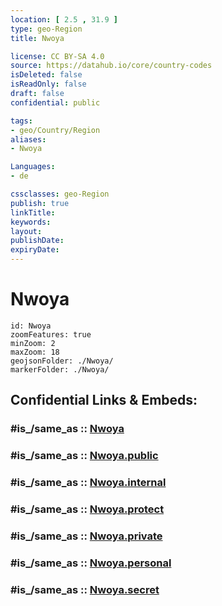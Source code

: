 ```yaml
---
location: [ 2.5 , 31.9 ] 
type: geo-Region
title: Nwoya

license: CC BY-SA 4.0
source: https://datahub.io/core/country-codes
isDeleted: false
isReadOnly: false
draft: false
confidential: public

tags:
- geo/Country/Region
aliases:
- Nwoya

Languages:
- de

cssclasses: geo-Region
publish: true
linkTitle: 
keywords: 
layout: 
publishDate: 
expiryDate: 
---
```


# Nwoya

```leaflet
id: Nwoya
zoomFeatures: true 
minZoom: 2 
maxZoom: 18
geojsonFolder: ./Nwoya/
markerFolder: ./Nwoya/
```


## Confidential Links & Embeds: 

### #is_/same_as :: [Nwoya](/_Standards/Earth/Continent/Africa/Africa~Central/Uganda/regions~Uganda/Uganda~North/Nwoya.md) 

### #is_/same_as :: [Nwoya.public](/_public/Earth/Continent/Africa/Africa~Central/Uganda/regions~Uganda/Uganda~North/Nwoya.public.md) 

### #is_/same_as :: [Nwoya.internal](/_internal/Earth/Continent/Africa/Africa~Central/Uganda/regions~Uganda/Uganda~North/Nwoya.internal.md) 

### #is_/same_as :: [Nwoya.protect](/_protect/Earth/Continent/Africa/Africa~Central/Uganda/regions~Uganda/Uganda~North/Nwoya.protect.md) 

### #is_/same_as :: [Nwoya.private](/_private/Earth/Continent/Africa/Africa~Central/Uganda/regions~Uganda/Uganda~North/Nwoya.private.md) 

### #is_/same_as :: [Nwoya.personal](/_personal/Earth/Continent/Africa/Africa~Central/Uganda/regions~Uganda/Uganda~North/Nwoya.personal.md) 

### #is_/same_as :: [Nwoya.secret](/_secret/Earth/Continent/Africa/Africa~Central/Uganda/regions~Uganda/Uganda~North/Nwoya.secret.md)

